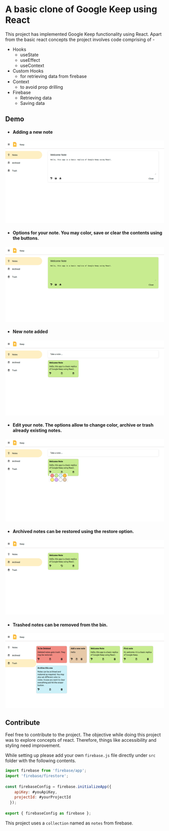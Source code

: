 # A basic clone of Google Keep using React

This project has implemented Google Keep functionality using React. Apart from the basic react concepts the project involves code comprising of -

- Hooks
    - useState
    - useEffect
    - useContext
- Custom Hooks
    - for retrieving data from firebase
- Context
    - to avoid prop drilling
- Firebase
    - Retrieving data
    - Saving data 

## Demo

- #### Adding a new note
![Add a new note](./showcase/1.png)

- #### Options for your note. You may color, save or clear the contents using the buttons.
![Color a new note](./showcase/2.png)

- #### New note added
![New Note Added](./showcase/3.png)

- #### Edit your note. The options allow to change color, archive or trash already existing notes.
![Edit note](./showcase/4.png)

- #### Archived notes can be restored using the restore option.
![Archive Note](./showcase/5.png)

- #### Trashed notes can be removed from the bin.
![Trash notes](./showcase/6.png)


## Contribute

Feel free to contribute to the project. The objective while doing this project was to explore concepts of react. Therefore, things like accessibility and styling need improvement.

While setting up please add your own `firebase.js` file directly under `src` folder with the following contents.

```js
import firebase from 'firebase/app';
import 'firebase/firestore';

const firebaseConfig = firebase.initializeApp({
    apiKey: #youApiKey,
    projectId: #yourProjectId
  });

export { firebaseConfig as firebase };
```

This project uses a `collection` named as `notes` from firebase.
